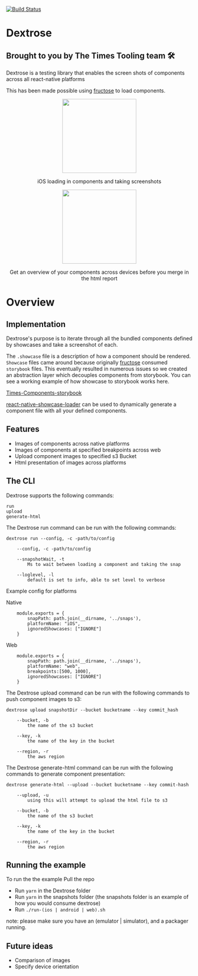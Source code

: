 [![Build Status](https://app.bitrise.io/app/6dbd09bf795284e8/status.svg?token=cPPMxR4jerIruWOfSt-_6g)](https://app.bitrise.io/app/6dbd09bf795284e8)

# Dextrose

## Brought to you by The Times Tooling team  🛠

Dextrose is a testing library that enables the screen shots of components across all react-native platforms

This has been made possible using [fructose] to load components.
<p align="center">
  <img src="https://imgur.com/XYNWGol.gif" style="width: 200px;">
</p>

<p align="center">iOS loading in components and taking screenshots</p>


<p align="center">
  <img src="https://media.giphy.com/media/1g37cvjYjJeLpOsfip/giphy.gif" style="width: 200px;">
</p>

<p align="center">Get an overview of your components across devices before you merge in the html report</p>

# Overview


## Implementation

Dextrose's purpose is to iterate through all the bundled components defined by showcases and take a screenshot of each.

The `.showcase` file is a description of how a component should be rendered.
`Showcase` files came around because originally [fructose] consumed `storybook` files. This eventually resulted in numerous issues so we created an abstraction layer which decouples components from storybook.
You can see a working example of how showcase to storybook works here.

[Times-Components-storybook]

[react-native-showcase-loader] can be used to dynamically generate a component file with all your defined components.


## Features
- Images of components across native platforms
- Images of components at specified breakpoints across web
- Upload component images to specified s3 Bucket
- Html presentation of images across platforms

## The CLI

 Dextrose supports the following commands:

    run
    upload
    generate-html

The Dextrose run command can be run with the following commands:

    dextrose run --config, -c -path/to/config

        --config, -c -path/to/config

        --snapshotWait, -t
            Ms to wait between loading a component and taking the snap
        
        --loglevel, -l
            default is set to info, able to set level to verbose


Example config for platforms

Native

        module.exports = {
            snapPath: path.join(__dirname, '../snaps'),
            platformName: "iOS",
            ignoredShowcases: ["IGNORE"]
        }

Web

        module.exports = {
            snapPath: path.join(__dirname, '../snaps'),
            platformName: "web",
            breakpoints:[500, 1000],
            ignoredShowcases: ["IGNORE"]
        }

The Dextrose upload command can be run with the following commands to push component images to s3:

    dextrose upload snapshotDir --bucket bucketname --key commit_hash

        --bucket, -b
            the name of the s3 bucket

        --key, -k
            the name of the key in the bucket

        --region, -r
            the aws region

The Dextrose generate-html command can be run with the following commands to generate component presentation:

    dextrose generate-html --upload --bucket bucketname --key commit-hash

        --upload, -u
            using this will attempt to upload the html file to s3

        --bucket, -b
            the name of the s3 bucket

        --key, -k
            the name of the key in the bucket

        --region, -r
            the aws region



## Running the example
To run the the example Pull the repo
- Run `yarn` in the Dextrose folder
- Run `yarn` in the snapshots folder (the snapshots folder is an example of how you would consume dextrose)
- Run `./run-(ios | android | web).sh`

note: please make sure you have an (emulator | simulator), and a packager running.

## Future ideas
- Comparison of images
- Specify device orientation


[fructose]: https://github.com/newsuk/fructose
[storybook]: https://github.com/storybooks/storybook
[react-native-showcase-loader]: https://github.com/milesillsley/react-native-showcase-loader
[times-components-storybook]: https://github.com/newsuk/times-components/tree/master/packages/storybook
